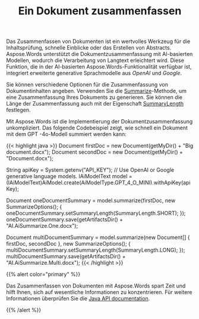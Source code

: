 ﻿---
title: Ein Dokument zusammenfassen
second_title: Aspose.Words für Java
articleTitle: Ein Dokument zusammenfassen
linktitle: Ein Dokument zusammenfassen
type: docs
weight: 20
description: "Fassen Sie ein Dokument zusammen. Aspose.Words für Java vereinfacht die Dokumentzusammenfassung mit OpenAI- und Google AI-Modellen, indem Sie die Länge der Zusammenfassung angeben können."
url: /de/java/summarize-a-document/
timestamp: 2024-11-26-12-00-00
---

Das Zusammenfassen von Dokumenten ist ein wertvolles Werkzeug für die Inhaltsprüfung, schnelle Einblicke oder das Erstellen von Abstracts. Aspose.Words unterstützt die Dokumentzusammenfassung mit AI-basierten Modellen, wodurch die Verarbeitung von Langtext erleichtert wird. Diese Funktion, die in der AI-basierten Aspose.Words-Funktionalität verfügbar ist, integriert erweiterte generative Sprachmodelle aus *OpenAI* und *Google*.

Sie können verschiedene Optionen für die Zusammenfassung von Dokumentinhalten angeben. Verwenden Sie die [Summarize](https://reference.aspose.com/words/java/com.aspose.words/iaimodeltext/#summarize-com.aspose.words.Document-com.aspose.words.SummarizeOptions)-Methode, um eine Zusammenfassung Ihres Dokuments zu generieren. Sie können die Länge der Zusammenfassung auch mit der Eigenschaft [SummaryLength](https://reference.aspose.com/words/java/com.aspose.words/summarizeoptions/#getSummaryLength) festlegen.

Mit Aspose.Words ist die Implementierung der Dokumentzusammenfassung unkompliziert. Das folgende Codebeispiel zeigt, wie schnell ein Dokument mit dem GPT -4o-Modell summiert werden kann:

{{< highlight java >}}
Document firstDoc = new Document(getMyDir() + "Big document.docx");
 Document secondDoc = new Document(getMyDir() + "Document.docx");

 String apiKey = System.getenv("API_KEY");
 // Use OpenAI or Google generative language models.
 IAiModelText model = (IAiModelText)AiModel.create(AiModelType.GPT_4_O_MINI).withApiKey(apiKey);

 Document oneDocumentSummary = model.summarize(firstDoc, new SummarizeOptions(); { oneDocumentSummary.setSummaryLength(SummaryLength.SHORT); });
 oneDocumentSummary.save(getArtifactsDir() + "AI.AiSummarize.One.docx");

 Document multiDocumentSummary = model.summarize(new Document[] { firstDoc, secondDoc }, new SummarizeOptions(); { multiDocumentSummary.setSummaryLength(SummaryLength.LONG); });
 multiDocumentSummary.save(getArtifactsDir() + "AI.AiSummarize.Multi.docx");
{{< /highlight >}}

{{% alert color="primary" %}}

Das Zusammenfassen von Dokumenten mit Aspose.Words spart Zeit und hilft Ihnen, sich auf wesentliche Informationen zu konzentrieren. Für weitere Informationen überprüfen Sie die [Java API documentation](https://reference.aspose.com/words/java/com.aspose.words/).

{{% /alert %}}